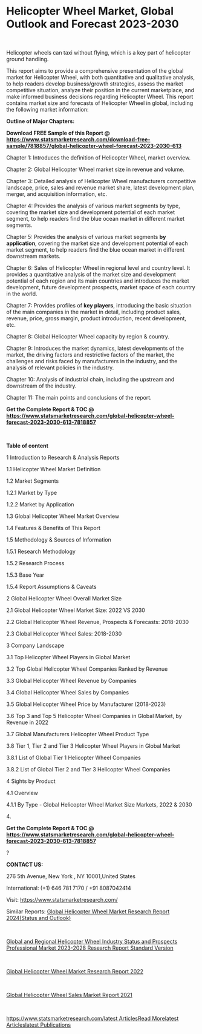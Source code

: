 <h1>Helicopter Wheel Market, Global Outlook and Forecast 2023-2030</h1><br/><p>Helicopter wheels can taxi without flying, which is a key part of helicopter ground handling.</p>
 
 
 
 <p>This report aims to provide a comprehensive presentation of the global market for Helicopter Wheel, with both quantitative and qualitative analysis, to help readers develop business/growth strategies, assess the market competitive situation, analyze their position in the current marketplace, and make informed business decisions regarding Helicopter Wheel. This report contains market size and forecasts of Helicopter Wheel in global, including the following market information:</p>
 
 
 
 <p><strong>Outline of Major Chapters:</strong></p>
 
 
 
 <p><strong>Download FREE Sample of this Report @ <a href="https://www.statsmarketresearch.com/download-free-sample/7818857/global-helicopter-wheel-forecast-2023-2030-613">https://www.statsmarketresearch.com/download-free-sample/7818857/global-helicopter-wheel-forecast-2023-2030-613</a></strong></p>
 
 
 
 <p>Chapter 1: Introduces the definition of Helicopter Wheel, market overview.</p>
 
 
 
 <p>Chapter 2: Global Helicopter Wheel market size in revenue and volume.</p>
 
 
 
 <p>Chapter 3: Detailed analysis of Helicopter Wheel manufacturers competitive landscape, price, sales and revenue market share, latest development plan, merger, and acquisition information, etc.</p>
 
 
 
 <p>Chapter 4: Provides the analysis of various market segments by type, covering the market size and development potential of each market segment, to help readers find the blue ocean market in different market segments.</p>
 
 
 
 <p>Chapter 5: Provides the analysis of various market segments <strong>by application</strong>, covering the market size and development potential of each market segment, to help readers find the blue ocean market in different downstream markets.</p>
 
 
 
 <p>Chapter 6: Sales of Helicopter Wheel in regional level and country level. It provides a quantitative analysis of the market size and development potential of each region and its main countries and introduces the market development, future development prospects, market space of each country in the world.</p>
 
 
 
 <p>Chapter 7: Provides profiles of <strong>key players</strong>, introducing the basic situation of the main companies in the market in detail, including product sales, revenue, price, gross margin, product introduction, recent development, etc.</p>
 
 
 
 <p>Chapter 8: Global Helicopter Wheel capacity by region & country.</p>
 
 
 
 <p>Chapter 9: Introduces the market dynamics, latest developments of the market, the driving factors and restrictive factors of the market, the challenges and risks faced by manufacturers in the industry, and the analysis of relevant policies in the industry.</p>
 
 
 
 <p>Chapter 10: Analysis of industrial chain, including the upstream and downstream of the industry.</p>
 
 
 
 <p>Chapter 11: The main points and conclusions of the report.</p>
 
 
 
 <div><b>Get the Complete Report & TOC @ <a href="https://www.statsmarketresearch.com/global-helicopter-wheel-forecast-2023-2030-613-7818857">https://www.statsmarketresearch.com/global-helicopter-wheel-forecast-2023-2030-613-7818857</a></b></div>
 
 
 
 <p><br />
 
 <b>Table of content</b></p>
 
 
 
 <p>1 Introduction to Research & Analysis Reports<br />
 
 1.1 Helicopter Wheel Market Definition<br />
 
 1.2 Market Segments<br />
 
 1.2.1 Market by Type<br />
 
 1.2.2 Market by Application<br />
 
 1.3 Global Helicopter Wheel Market Overview<br />
 
 1.4 Features & Benefits of This Report<br />
 
 1.5 Methodology & Sources of Information<br />
 
 1.5.1 Research Methodology<br />
 
 1.5.2 Research Process<br />
 
 1.5.3 Base Year<br />
 
 1.5.4 Report Assumptions & Caveats<br />
 
 2 Global Helicopter Wheel Overall Market Size<br />
 
 2.1 Global Helicopter Wheel Market Size: 2022 VS 2030<br />
 
 2.2 Global Helicopter Wheel Revenue, Prospects & Forecasts: 2018-2030<br />
 
 2.3 Global Helicopter Wheel Sales: 2018-2030<br />
 
 3 Company Landscape<br />
 
 3.1 Top Helicopter Wheel Players in Global Market<br />
 
 3.2 Top Global Helicopter Wheel Companies Ranked by Revenue<br />
 
 3.3 Global Helicopter Wheel Revenue by Companies<br />
 
 3.4 Global Helicopter Wheel Sales by Companies<br />
 
 3.5 Global Helicopter Wheel Price by Manufacturer (2018-2023)<br />
 
 3.6 Top 3 and Top 5 Helicopter Wheel Companies in Global Market, by Revenue in 2022<br />
 
 3.7 Global Manufacturers Helicopter Wheel Product Type<br />
 
 3.8 Tier 1, Tier 2 and Tier 3 Helicopter Wheel Players in Global Market<br />
 
 3.8.1 List of Global Tier 1 Helicopter Wheel Companies<br />
 
 3.8.2 List of Global Tier 2 and Tier 3 Helicopter Wheel Companies<br />
 
 4 Sights by Product<br />
 
 4.1 Overview<br />
 
 4.1.1 By Type - Global Helicopter Wheel Market Size Markets, 2022 & 2030<br />
 
 4.</p>
 
 
 
 <div><b>Get the Complete Report & TOC @ <a href="https://www.statsmarketresearch.com/global-helicopter-wheel-forecast-2023-2030-613-7818857">https://www.statsmarketresearch.com/global-helicopter-wheel-forecast-2023-2030-613-7818857</a></b></div>
 
 
 
 <p>? </p>
 
 
 
 <p><b>CONTACT US:</b><br />
 
 276 5th Avenue, New York , NY 10001,United States<br />
 
 International: (+1) 646 781 7170 / +91 8087042414<br />
 
 Visit: <a href="https://www.statsmarketresearch.com/">https://www.statsmarketresearch.com/</a><br />
 
 Similar Reports: <a href="https://www.statsmarketresearch.com/global-helicopter-wheel-forecast-2023-2030-613-7818857">Global Helicopter Wheel Market Research Report 2024(Status and Outlook)</a><br />
 
 <br />
 
 <a href="https://www.statsmarketresearch.com/global-helicopter-wheel-forecast-2023-2030-613-7818857">Global and Regional Helicopter Wheel Industry Status and Prospects Professional Market 2023-2028 Research Report Standard Version</a><br />
 
 <br />
 
 <a href="https://www.statsmarketresearch.com/global-helicopter-wheel-forecast-2023-2030-613-7818857">Global Helicopter Wheel Market Research Report 2022</a><br />
 
 <br />
 
 <a href="https://www.statsmarketresearch.com/global-helicopter-wheel-forecast-2023-2030-613-7818857">Global Helicopter Wheel Sales Market Report 2021</a><br />
 
 <br />
 
 <a href="https://gyeongbokgung.com">https://www.statsmarketresearch.com/</a><a href="https://hallyeomaritime.com">latest Articles</a><a href="https://jingwansa.com">Read More</a><a href="https://nguoiviet.jp/">latest Articles</a><a href="https://www.intelmarketresearch.com/">latest Publications</a></p>